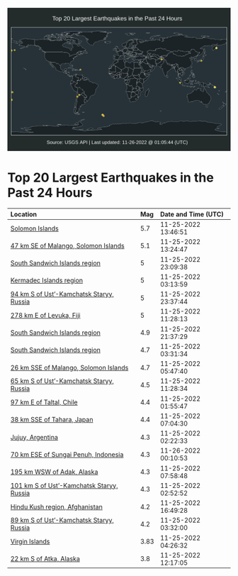![Map](./map.png)

# Top 20 Largest Earthquakes in the Past 24 Hours

| Location | Mag | Date and Time (UTC) |
|:---|:---|:---|
| [Solomon Islands](https://earthquake.usgs.gov/earthquakes/eventpage/us7000isb7) | 5.7 | 11-25-2022 13:46:51 |
| [47 km SE of Malango, Solomon Islands](https://earthquake.usgs.gov/earthquakes/eventpage/us7000isb3) | 5.1 | 11-25-2022 13:24:47 |
| [South Sandwich Islands region](https://earthquake.usgs.gov/earthquakes/eventpage/us7000isg7) | 5 | 11-25-2022 23:09:38 |
| [Kermadec Islands region](https://earthquake.usgs.gov/earthquakes/eventpage/us7000is8x) | 5 | 11-25-2022 03:13:59 |
| [94 km S of Ust’-Kamchatsk Staryy, Russia](https://earthquake.usgs.gov/earthquakes/eventpage/us7000isgf) | 5 | 11-25-2022 23:37:44 |
| [278 km E of Levuka, Fiji](https://earthquake.usgs.gov/earthquakes/eventpage/us7000isan) | 5 | 11-25-2022 11:28:13 |
| [South Sandwich Islands region](https://earthquake.usgs.gov/earthquakes/eventpage/us7000isfs) | 4.9 | 11-25-2022 21:37:29 |
| [South Sandwich Islands region](https://earthquake.usgs.gov/earthquakes/eventpage/us7000is8u) | 4.7 | 11-25-2022 03:31:34 |
| [26 km SSE of Malango, Solomon Islands](https://earthquake.usgs.gov/earthquakes/eventpage/us7000is9q) | 4.7 | 11-25-2022 05:47:40 |
| [65 km S of Ust’-Kamchatsk Staryy, Russia](https://earthquake.usgs.gov/earthquakes/eventpage/us7000isap) | 4.5 | 11-25-2022 11:28:34 |
| [97 km E of Taltal, Chile](https://earthquake.usgs.gov/earthquakes/eventpage/us7000is87) | 4.4 | 11-25-2022 01:55:47 |
| [38 km SSE of Tahara, Japan](https://earthquake.usgs.gov/earthquakes/eventpage/us7000is9w) | 4.4 | 11-25-2022 07:04:30 |
| [Jujuy, Argentina](https://earthquake.usgs.gov/earthquakes/eventpage/us7000is8d) | 4.3 | 11-25-2022 02:22:33 |
| [70 km ESE of Sungai Penuh, Indonesia](https://earthquake.usgs.gov/earthquakes/eventpage/us7000isgj) | 4.3 | 11-26-2022 00:10:53 |
| [195 km WSW of Adak, Alaska](https://earthquake.usgs.gov/earthquakes/eventpage/us7000isa3) | 4.3 | 11-25-2022 07:58:48 |
| [101 km S of Ust’-Kamchatsk Staryy, Russia](https://earthquake.usgs.gov/earthquakes/eventpage/us7000is8h) | 4.3 | 11-25-2022 02:52:52 |
| [Hindu Kush region, Afghanistan](https://earthquake.usgs.gov/earthquakes/eventpage/us7000isew) | 4.2 | 11-25-2022 16:49:28 |
| [89 km S of Ust’-Kamchatsk Staryy, Russia](https://earthquake.usgs.gov/earthquakes/eventpage/us7000is8v) | 4.2 | 11-25-2022 03:32:00 |
| [Virgin Islands](https://earthquake.usgs.gov/earthquakes/eventpage/pr2022329000) | 3.83 | 11-25-2022 04:26:32 |
| [22 km S of Atka, Alaska](https://earthquake.usgs.gov/earthquakes/eventpage/us7000isb1) | 3.8 | 11-25-2022 12:17:05 |
